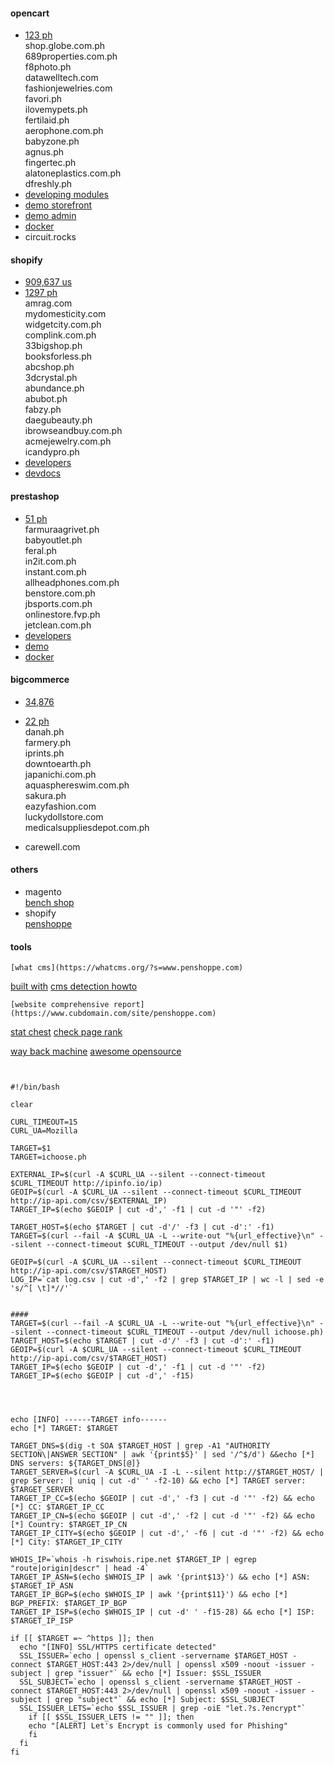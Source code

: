 #### opencart  
  - [123 ph](https://trends.builtwith.com/websitelist/OpenCart/Philippines)  
      shop.globe.com.ph  
      689properties.com.ph  
      f8photo.ph  
      datawelltech.com  
      fashionjewelries.com  
      favori.ph  
      ilovemypets.ph  
      fertilaid.ph  
      aerophone.com.ph  
      babyzone.ph  
      agnus.ph  
      fingertec.ph  
      alatoneplastics.com.ph  
      dfreshly.ph  
  - [developing modules](http://docs.opencart.com/en-gb/developer/module/)    
  - [demo storefront](https://demo.opencart.com/)  
  - [demo admin](https://demo.opencart.com/admin/)  
  - [docker](https://hub.docker.com/r/vimagick/opencart/)  
  - circuit.rocks   

#### shopify   
  - [909,637 us](https://trends.builtwith.com/shop/Shopify/United-States)  
  - [1297 ph](https://trends.builtwith.com/websitelist/Shopify/Philippines)  
      amrag.com  
      mydomesticity.com  
      widgetcity.com.ph  
      complink.com.ph  
      33bigshop.ph  
      booksforless.ph  
      abcshop.ph  
      3dcrystal.ph  
      abundance.ph  
      abubot.ph  
      fabzy.ph  
      daegubeauty.ph  
      ibrowseandbuy.com.ph  
      acmejewelry.com.ph  
      icandypro.ph  
  - [developers](https://shopify.dev/concepts/shopify-introduction)  
  - [devdocs](https://devdocs.prestashop.com/1.7/basics/introduction/)  

#### prestashop  
  - [51 ph](https://trends.builtwith.com/websitelist/PrestaShop/Philippines)  
      farmuraagrivet.ph  
      babyoutlet.ph  
      feral.ph  
      in2it.com.ph  
      instant.com.ph  
      allheadphones.com.ph  
      benstore.com.ph  
      jbsports.com.ph  
      onlinestore.fvp.ph  
      jetclean.com.ph  
  - [developers](https://www.prestashop.com/en/developers)  
  - [demo](https://demo.prestashop.com/#/en/front)  
  - [docker](https://github.com/yobasystems/alpine-prestashop)  

#### bigcommerce  
  - [34,876](https://trends.builtwith.com/shop/BigCommerce/United-States)  
  - [22 ph](https://trends.builtwith.com/websitelist/BigCommerce/Philippines)  
      danah.ph  
      farmery.ph  
      iprints.ph  
      downtoearth.ph  
      japanichi.com.ph  
      aquasphereswim.com.ph  
      sakura.ph  
      eazyfashion.com  
      luckydollstore.com  
      medicalsuppliesdepot.com.ph  

  - carewell.com  

#### others  
  - magento  
      [bench shop](https://shop.bench.com.ph/)  
  - shopify  
      [penshoppe](https://www.penshoppe.com/)   

#### tools  
	[what cms](https://whatcms.org/?s=www.penshoppe.com)  
  [built with](https://builtwith.com/www.penshoppe.com)
	[cms detection howto](https://whatcms.org/Content-Management-Systems)  

	[website comprehensive report](https://www.cubdomain.com/site/penshoppe.com)  
  [stat chest](https://www.statchest.com/penshoppe.com.html) 
  [check page rank](https://checkpagerank.net/check-page-rank.php)

  [way back machine](https://web.archive.org/)
  [awesome opensource](https://awesomeopensource.com/projects/whois)

```


#!/bin/bash

clear

CURL_TIMEOUT=15 
CURL_UA=Mozilla 

TARGET=$1
TARGET=ichoose.ph

EXTERNAL_IP=$(curl -A $CURL_UA --silent --connect-timeout $CURL_TIMEOUT http://ipinfo.io/ip)
GEOIP=$(curl -A $CURL_UA --silent --connect-timeout $CURL_TIMEOUT http://ip-api.com/csv/$EXTERNAL_IP)
TARGET_IP=$(echo $GEOIP | cut -d',' -f1 | cut -d '"' -f2)

TARGET_HOST=$(echo $TARGET | cut -d'/' -f3 | cut -d':' -f1)
TARGET=$(curl --fail -A $CURL_UA -L --write-out "%{url_effective}\n" --silent --connect-timeout $CURL_TIMEOUT --output /dev/null $1)

GEOIP=$(curl -A $CURL_UA --silent --connect-timeout $CURL_TIMEOUT http://ip-api.com/csv/$TARGET_HOST)
LOG_IP=`cat log.csv | cut -d',' -f2 | grep $TARGET_IP | wc -l | sed -e 's/^[ \t]*//'`


####
TARGET=$(curl --fail -A $CURL_UA -L --write-out "%{url_effective}\n" --silent --connect-timeout $CURL_TIMEOUT --output /dev/null ichoose.ph)
TARGET_HOST=$(echo $TARGET | cut -d'/' -f3 | cut -d':' -f1)
GEOIP=$(curl -A $CURL_UA --silent --connect-timeout $CURL_TIMEOUT http://ip-api.com/csv/$TARGET_HOST)
TARGET_IP=$(echo $GEOIP | cut -d',' -f1 | cut -d '"' -f2)
TARGET_IP=$(echo $GEOIP | cut -d',' -f15)




echo [INFO] ------TARGET info------
echo [*] TARGET: $TARGET

TARGET_DNS=$(dig -t SOA $TARGET_HOST | grep -A1 "AUTHORITY SECTION\|ANSWER SECTION" | awk '{print$5}' | sed '/^$/d') &&echo [*] DNS servers: ${TARGET_DNS[@]}
TARGET_SERVER=$(curl -A $CURL_UA -I -L --silent http://$TARGET_HOST/ | grep Server: | uniq | cut -d' ' -f2-10) && echo [*] TARGET server: $TARGET_SERVER
TARGET_IP_CC=$(echo $GEOIP | cut -d',' -f3 | cut -d '"' -f2) && echo [*] CC: $TARGET_IP_CC
TARGET_IP_CN=$(echo $GEOIP | cut -d',' -f2 | cut -d '"' -f2) && echo [*] Country: $TARGET_IP_CN
TARGET_IP_CITY=$(echo $GEOIP | cut -d',' -f6 | cut -d '"' -f2) && echo [*] City: $TARGET_IP_CITY

WHOIS_IP=`whois -h riswhois.ripe.net $TARGET_IP | egrep "route|origin|descr" | head -4`
TARGET_IP_ASN=$(echo $WHOIS_IP | awk '{print$13}') && echo [*] ASN: $TARGET_IP_ASN
TARGET_IP_BGP=$(echo $WHOIS_IP | awk '{print$11}') && echo [*] BGP_PREFIX: $TARGET_IP_BGP
TARGET_IP_ISP=$(echo $WHOIS_IP | cut -d' ' -f15-28) && echo [*] ISP: $TARGET_IP_ISP

if [[ $TARGET =~ ^https ]]; then
  echo "[INFO] SSL/HTTPS certificate detected"
  SSL_ISSUER=`echo | openssl s_client -servername $TARGET_HOST -connect $TARGET_HOST:443 2>/dev/null | openssl x509 -noout -issuer -subject | grep "issuer"` && echo [*] Issuer: $SSL_ISSUER
  SSL_SUBJECT=`echo | openssl s_client -servername $TARGET_HOST -connect $TARGET_HOST:443 2>/dev/null | openssl x509 -noout -issuer -subject | grep "subject"` && echo [*] Subject: $SSL_SUBJECT
  SSL_ISSUER_LETS=`echo $SSL_ISSUER | grep -oiE "let.?s.?encrypt"`
    if [[ $SSL_ISSUER_LETS != "" ]]; then
    echo "[ALERT] Let's Encrypt is commonly used for Phishing"
    fi
  fi
fi



```  



